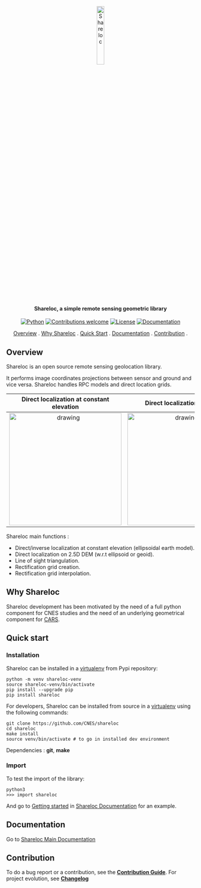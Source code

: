 
<div align="center">
  <a href="https://github.com/CNES/shareloc"><img src="https://raw.githubusercontent.com/CNES/shareloc/master/docs/source/images/shareloc_picto.svg" alt="Shareloc" title="Shareloc"  width="20%"></a>

<h4>Shareloc, a simple remote sensing geometric library</h4>

[![Python](https://img.shields.io/badge/python-v3.9+-blue.svg)](https://www.python.org/downloads/release/python-390/)
[![Contributions welcome](https://img.shields.io/badge/contributions-welcome-orange.svg)](CONTRIBUTING.md)
[![License](https://img.shields.io/badge/License-Apache%202.0-blue.svg)](https://opensource.org/licenses/Apache-2.0/)
[![Documentation](https://readthedocs.org/projects/shareloc/badge/?version=latest)](https://shareloc.readthedocs.io/?badge=latest)

<p>
  <a href="#overview">Overview</a> .
  <a href="#why-shareloc">Why Shareloc</a> .
  <a href="#quick-start">Quick Start</a> .
  <a href="#documentation">Documentation</a> .
  <a href="#contribution">Contribution</a> .
</p>
</div>

## Overview

Shareloc is an open source remote sensing geolocation library.

It performs image coordinates projections between sensor and ground and vice versa.
Shareloc handles RPC models and direct location grids.

<div align="center">

Direct localization at constant elevation |  Direct localization on DEM
:-------------------------:|:-------------------------:
<img src="https://raw.githubusercontent.com/CNES/shareloc/master/docs/source/images/shareloc_loc_ellipsoid.png" alt="drawing" width="300"/> |  <img src="https://raw.githubusercontent.com/CNES/shareloc/master/docs/source/images/shareloc_loc_dem.png" alt="drawing" width="300"/>

</div>

Shareloc main functions :

 * Direct/inverse localization at constant elevation (ellipsoidal earth model).
 * Direct localization on 2.5D DEM (w.r.t ellipsoid or geoid).
 * Line of sight triangulation.
 * Rectification grid creation.
 * Rectification grid interpolation.

## Why Shareloc

Shareloc development has been motivated by the need of a full python component for CNES studies and the need of an underlying geometrical component for <a href="https://github.com/CNES/cars">CARS</a>.


## Quick start

### Installation

Shareloc can be installed in a [virtualenv](https://docs.python.org/3/library/venv) from Pypi repository:

```
python -m venv shareloc-venv
source shareloc-venv/bin/activate
pip install --upgrade pip
pip install shareloc
```

For developers, Shareloc can be installed from source in a [virtualenv](https://docs.python.org/3/library/venv) using the following commands:

```
git clone https://github.com/CNES/shareloc
cd shareloc
make install
source venv/bin/activate # to go in installed dev environment
```

Dependencies : **git**, **make**

### Import

To test the import of the library:

```
python3
>>> import shareloc
```

And go to [Getting started](https://shareloc.readthedocs.io/en/latest/getting_started.html) in [Shareloc Documentation](https://shareloc.readthedocs.io/) for an example.


## Documentation

Go to [Shareloc Main Documentation](https://shareloc.readthedocs.io/)

## Contribution

To do a bug report or a contribution, see the [**Contribution Guide**](CONTRIBUTING.md).
For project evolution, see [**Changelog**](CHANGELOG.md)
